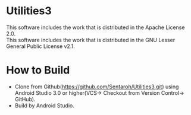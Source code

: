# Utilities3

This software includes the work that is distributed in the Apache License 2.0.  
This software includes the work that is distributed in the GNU Lesser General Public License v2.1.

# How to Build

- Clone from Github(https://github.com/Sentaroh/Utilities3.git) using Android Studio 3.0 or higher(VCS-> Checkout from Version Control-> GitHub).
- Build by Android Studio.
